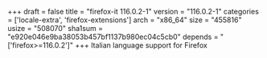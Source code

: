 +++
draft = false
title = "firefox-it 116.0.2-1"
version = "116.0.2-1"
categories = ['locale-extra', 'firefox-extensions']
arch = "x86_64"
size = "455816"
usize = "508070"
sha1sum = "e920e046e9ba38053b457bf1137b980ec04c5cb0"
depends = "['firefox>=116.0.2']"
+++
Italian language support for Firefox